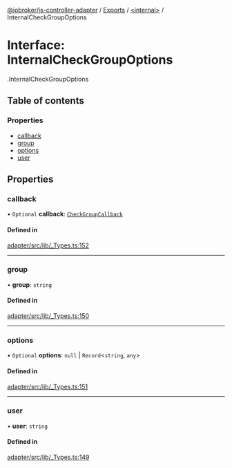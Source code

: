 [@iobroker/js-controller-adapter](../README.md) / [Exports](../modules.md) / [<internal\>](../modules/internal_.md) / InternalCheckGroupOptions

# Interface: InternalCheckGroupOptions

[<internal>](../modules/internal_.md).InternalCheckGroupOptions

## Table of contents

### Properties

- [callback](internal_.InternalCheckGroupOptions.md#callback)
- [group](internal_.InternalCheckGroupOptions.md#group)
- [options](internal_.InternalCheckGroupOptions.md#options)
- [user](internal_.InternalCheckGroupOptions.md#user)

## Properties

### callback

• `Optional` **callback**: [`CheckGroupCallback`](../modules/internal_.md#checkgroupcallback)

#### Defined in

[adapter/src/lib/_Types.ts:152](https://github.com/ioBroker/ioBroker.js-controller/blob/9bd0ce3f/packages/adapter/src/lib/_Types.ts#L152)

___

### group

• **group**: `string`

#### Defined in

[adapter/src/lib/_Types.ts:150](https://github.com/ioBroker/ioBroker.js-controller/blob/9bd0ce3f/packages/adapter/src/lib/_Types.ts#L150)

___

### options

• `Optional` **options**: ``null`` \| `Record`<`string`, `any`\>

#### Defined in

[adapter/src/lib/_Types.ts:151](https://github.com/ioBroker/ioBroker.js-controller/blob/9bd0ce3f/packages/adapter/src/lib/_Types.ts#L151)

___

### user

• **user**: `string`

#### Defined in

[adapter/src/lib/_Types.ts:149](https://github.com/ioBroker/ioBroker.js-controller/blob/9bd0ce3f/packages/adapter/src/lib/_Types.ts#L149)

